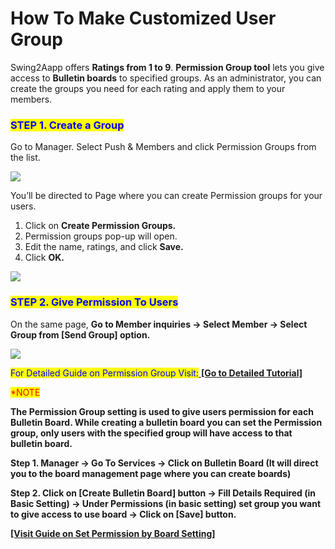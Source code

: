 # How To Make Customized User Group

Swing2Aapp offers **Ratings from 1 to 9**. **Permission Group tool** lets you give access to **Bulletin boards** to specified groups. As an administrator, you can create the groups you need for each rating and apply them to your members.



### <mark style="color:blue;">**STEP 1. Create a Group**</mark>

Go to Manager. Select Push & Members and click Permission Groups from the list.

![](https://support.swing2app.com/wp-content/uploads/2020/02/permission.png)

You’ll be directed to Page where you can create Permission groups for your users.

1. Click on **Create Permission Groups.**
2. Permission groups pop-up will open.
3. Edit the name, ratings, and click **Save.**
4. Click **OK.**

![](https://support.swing2app.com/wp-content/uploads/2018/10/b39-copy.png)



### <mark style="color:blue;">**STEP 2. Give Permission To Users**</mark>

On the same page, **Go to Member inquiries -> Select Member -> Select Group from \[Send Group] option.**

![](https://support.swing2app.com/wp-content/uploads/2020/02/change\_mem.png)

<mark style="color:blue;">For Detailed Guide on Permission Group Visit:</mark>[ **\[Go to Detailed Tutorial\]**](../appmanage/pushmember/member-group.md)



<mark style="color:red;">\*NOTE</mark>

**The Permission Group setting is used to give users permission for each Bulletin Board. While creating a bulletin board you can set the Permission group, only users with the specified group will have access to that bulletin board.**

**Step 1. Manager -> Go To Services -> Click on Bulletin Board (It will direct you to the board management page where you can create boards)**

**Step 2. Click on \[Create Bulletin Board] button -> Fill Details Required (in Basic Setting) -> Under Permissions (in basic setting) set group you want to give access to use board -> Click on \[Save] button.**

[**\[Visit Guide on Set Permission by Board Setting\]**](../appmanage/board/create-bulletin-board-by-membership-level.md)
